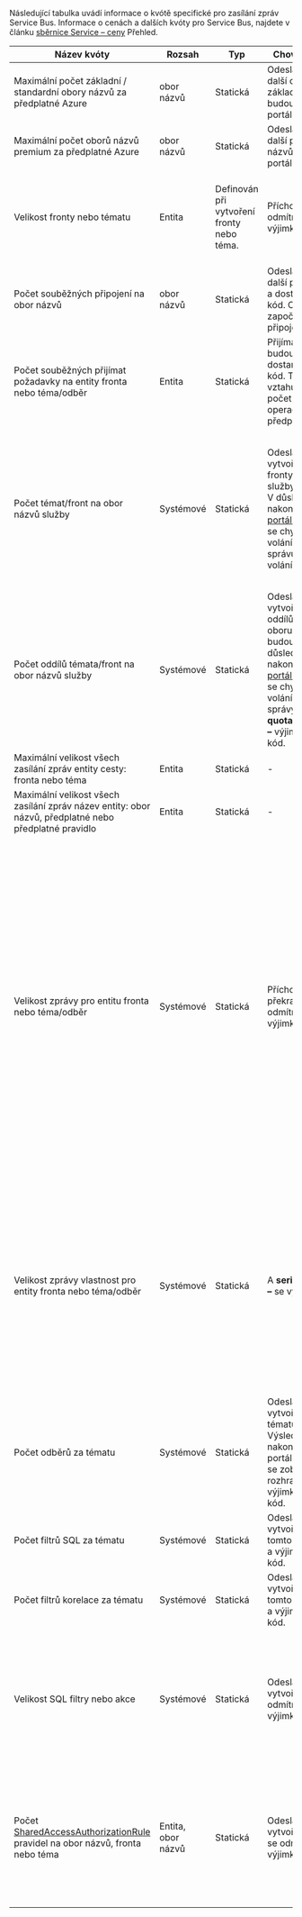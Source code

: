Následující tabulka uvádí informace o kvótě specifické pro zasílání zpráv Service Bus. Informace o cenách a dalších kvóty pro Service Bus, najdete v článku [sběrnice Service – ceny](https://azure.microsoft.com/pricing/details/service-bus/) Přehled.

| Název kvóty | Rozsah | Typ | Chování při překročení | Hodnota |
| --- | --- | --- | --- | --- |
| Maximální počet základní / standardní obory názvů za předplatné Azure |obor názvů |Statická |Odeslání dalších žádostí o další obory názvů základní / standardní budou odmítnuty portálem. |100|
| Maximální počet oborů názvů premium za předplatné Azure |obor názvů |Statická |Odeslání dalších žádostí o další premium obory názvů budou odmítnuty portálem. |10 |
| Velikost fronty nebo tématu |Entita |Definován při vytvoření fronty nebo téma. |Příchozí zprávy budou odmítnuty a dostane výjimku volající kód. |1, 2, 3, 4 nebo 5 GB.<br /><br />Pokud [dělení](../articles/service-bus-messaging/service-bus-partitioning.md) je povoleno, fronta nebo téma maximální velikost je 80 GB. |
| Počet souběžných připojení na obor názvů |obor názvů |Statická |Odeslání dalších žádostí o další připojení se odmítne a dostane výjimku volající kód. Operace REST není započítávat souběžných připojení TCP. |NetMessaging: 1 000<br /><br />AMQP: 5 000 |
| Počet souběžných přijímat požadavky na entity fronta nebo téma/odběr |Entita |Statická |Přijímat další požadavky budou odmítnuty a dostane výjimku volající kód. Tato kvóta se vztahuje na kombinovaná počet souběžných obdrží operace ve všech předplatných na téma. |5,000 |
| Počet témat/front na obor názvů služby |Systémové |Statická |Odeslání dalších žádostí o vytvoření nové téma nebo fronty v oboru názvů služby budou odmítnuty. V důsledku toho, pokud nakonfigurovaný pomocí [portál Azure][Azure portal], vygeneruje se chybová zpráva. Pokud volání z rozhraní API pro správu, dostane kód volání výjimku. |10 000<br /><br />Celkový počet témata a fronty v oboru názvů služby musí být menší než nebo rovno 10 000.<br/>Tento parametr nelze použít Premium, jako jsou všechny entity rozdělena na oddíly. |
| Počet oddílů témata/front na obor názvů služby |Systémové |Statická |Odeslání dalších žádostí o vytvoření nové téma oddílů nebo fronty v oboru názvů služby budou odmítnuty. V důsledku toho, pokud nakonfigurovaný pomocí [portál Azure][Azure portal], vygeneruje se chybová zpráva. Pokud volání z rozhraní API, správy **quotaexceededexception –** výjimka dostane volající kód. |Úrovně Basic a Standard - 100<br />[Premium](../articles/service-bus-messaging/service-bus-premium-messaging.md) -1000 (podle jednotka zasílání zpráv)<br/><br />Každý oddílů fronta nebo téma započítává kvótu 10 000 entit na obor názvů. |
| Maximální velikost všech zasílání zpráv entity cesty: fronta nebo téma |Entita |Statická |- |260 znaků |
| Maximální velikost všech zasílání zpráv název entity: obor názvů, předplatné nebo předplatné pravidlo |Entita |Statická |- |50 znaků |
| Velikost zprávy pro entitu fronta nebo téma/odběr |Systémové |Statická |Příchozí zprávy, které překračují těchto kvót se odmítne a dostane výjimku volající kód. |Maximální velikost zprávy: 256KB ([úrovně Standard](../articles/service-bus-messaging/service-bus-premium-messaging.md)) nebo 1MB ([úroveň Premium](../articles/service-bus-messaging/service-bus-premium-messaging.md)). <br /><br />**Poznámka:** z důvodu režijní náklady na systém, tento limit je obvykle mírně nižší.<br /><br />Velikost maximální záhlaví: 64KB<br /><br />Maximální počet vlastností hlavičky v kontejneru objektů a dat: **bajtů/int. MaxValue**<br /><br />Maximální velikost vlastnosti v kontejneru objektů a dat: žádné explicitní omezení. Omezené velikost maximální záhlaví. |
| Velikost zprávy vlastnost pro entity fronta nebo téma/odběr |Systémové |Statická |A **serializationexception –** se vygeneruje výjimka. |Maximální velikost vlastnosti pro každou vlastnost je 32 kB. Celková velikost všech vlastností nesmí překročit 64 kB. To platí pro celou záhlaví [BrokeredMessage](https://msdn.microsoft.com/library/microsoft.servicebus.messaging.brokeredmessage.aspx), která má oba vlastnosti uživatele a také vlastnosti systému (například [SequenceNumber –](https://msdn.microsoft.com/library/microsoft.servicebus.messaging.brokeredmessage.sequencenumber.aspx), [popisek](https://msdn.microsoft.com/library/microsoft.servicebus.messaging.brokeredmessage.label.aspx), [MessageId](https://msdn.microsoft.com/library/microsoft.servicebus.messaging.brokeredmessage.messageid.aspx)a tak dále). |
| Počet odběrů za tématu |Systémové |Statická |Odeslání dalších žádostí o vytvoření další odběr tématu budou odmítnuty. Výsledkem je pokud nakonfigurovaný pomocí portálu, chybová zpráva se zobrazí. Pokud volání z rozhraní API pro správu výjimku dostane volající kód. |2,000 |
| Počet filtrů SQL za tématu |Systémové |Statická |Odeslání dalších žádostí o vytvoření další filtry v tomto tématu se odmítne a výjimku dostane volající kód. |2,000 |
| Počet filtrů korelace za tématu |Systémové |Statická |Odeslání dalších žádostí o vytvoření další filtry v tomto tématu se odmítne a výjimku dostane volající kód. |100,000 |
| Velikost SQL filtry nebo akce |Systémové |Statická |Odeslání dalších žádostí o vytvoření další filtry se odmítne a dostane výjimku volající kód. |Maximální délka řetězce podmínku filtru: 1024 (1 kB).<br /><br />Maximální délka řetězce akce pravidla: 1024 (1 kB).<br /><br />Maximální počet výrazů za akce pravidla: 32. |
| Počet [SharedAccessAuthorizationRule](https://msdn.microsoft.com/library/azure/microsoft.servicebus.messaging.sharedaccessauthorizationrule.aspx) pravidel na obor názvů, fronta nebo téma |Entita, obor názvů |Statická |Odeslání dalších žádostí o vytvoření dalších pravidel se odmítne a dostane výjimku volající kód. |Maximální počet pravidel: 12. <br /><br /> Pravidla, které jsou nakonfigurované na oboru názvů Service Bus platí pro všechny fronty a témata v tomto oboru názvů. |

[Azure portal]: https://portal.azure.com